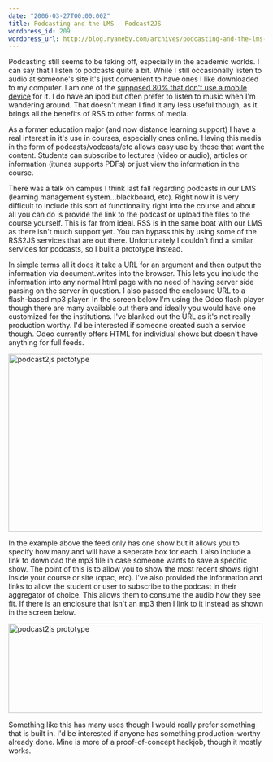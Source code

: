 ```yaml
---
date: "2006-03-27T00:00:00Z"
title: Podcasting and the LMS - Podcast2JS
wordpress_id: 209
wordpress_url: http://blog.ryaneby.com/archives/podcasting-and-the-lms-podcast2js/
---
```

Podcasting still seems to be taking off, especially in the academic worlds. I can say that I listen to podcasts quite a bit. While I still occasionally listen to audio at someone's site it's just convenient to have ones I like downloaded to my computer. I am one of the <a href="http://news.designtechnica.com/talkback109.html">supposed 80% that don't use a mobile device</a> for it. I do have an ipod but often prefer to listen to music when I'm wandering around. That doesn't mean I find it any less useful though, as it brings all the benefits of RSS to other forms of media.

As a former education major (and now distance learning support) I have a real interest in it's use in courses, especially ones online. Having this media in the form of podcasts/vodcasts/etc allows easy use by those that want the content. Students can subscribe to lectures (video or audio), articles or information (itunes supports PDFs) or just view the information in the course.

There was a talk on campus I think last fall regarding podcasts in our LMS (learning management system...blackboard, etc). Right now it is very difficult to include this sort of functionality right into the course and about all you can do is provide the link to the podcast or upload the files to the course yourself. This is far from ideal. RSS is in the same boat with our LMS as there isn't much support yet. You can bypass this by using some of the RSS2JS services that are out there. Unfortunately I couldn't find a similar services for podcasts, so I built a prototype instead.

In simple terms all it does it take a URL for an argument and then output the information via document.writes into the browser. This lets you include the information into any normal html page with no need of having server side parsing on the server in question. I also passed the enclosure URL to a flash-based mp3 player. In the screen below I'm using the Odeo flash player though there are many available out there and ideally you would have one customized for the institutions. I've blanked out the URL as it's not really production worthy. I'd be interested if someone created such a service though. Odeo currently offers HTML for individual shows but doesn't have anything for full feeds.

<a href="http://www.flickr.com/photos/ebyryan/118897246/" title="Photo Sharing"><img src="http://static.flickr.com/45/118897246_82cdc86f4d.jpg" width="500" height="349" alt="podcast2js prototype" /></a>

In the example above the feed only has one show but it allows you to specify how many and will have a seperate box for each. I also include a link to download the mp3 file in case someone wants to save a specific show. The point of this is to allow you to show the most recent shows right inside your course or site (opac, etc). I've also provided the information and links to allow the student or user to subscribe to the podcast in their aggregator of choice. This allows them to consume the audio how they see fit. If there is an enclosure that isn't an mp3 then I link to it instead as shown in the screen below.

<a href="http://www.flickr.com/photos/ebyryan/118897247/" title="Photo Sharing"><img src="http://static.flickr.com/41/118897247_8772a6df2c.jpg" width="500" height="176" alt="podcast2js prototype" /></a>

Something like this has many uses though I would really prefer something that is built in. I'd be interested if anyone has something production-worthy already done. Mine is more of a proof-of-concept hackjob, though it mostly works.
